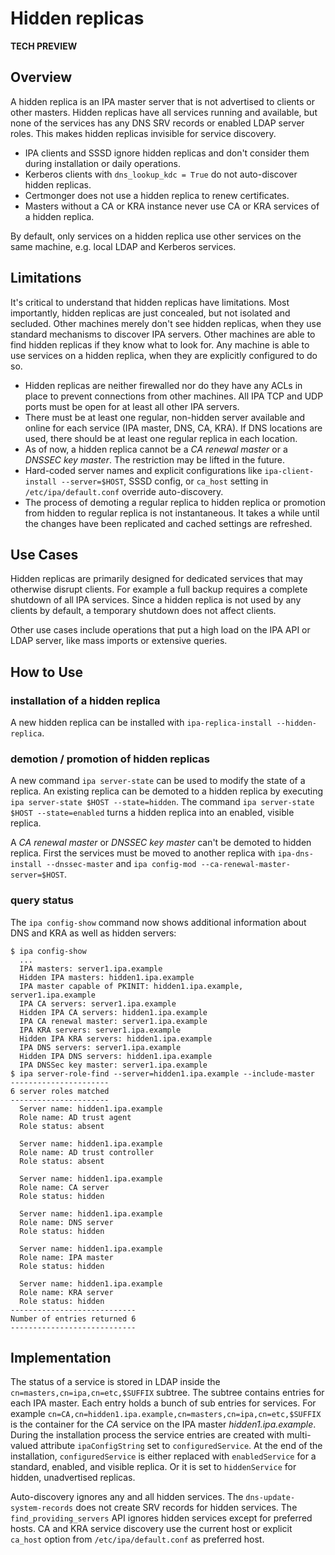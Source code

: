 # Hidden replicas

**TECH PREVIEW**

## Overview

A hidden replica is an IPA master server that is not advertised to
clients or other masters. Hidden replicas have all services running
and available, but none of the services has any DNS SRV records or
enabled LDAP server roles. This makes hidden replicas invisible for
service discovery.

* IPA clients and SSSD ignore hidden replicas and don't consider them
  during installation or daily operations.
* Kerberos clients with ``dns_lookup_kdc = True`` do not auto-discover
  hidden replicas.
* Certmonger does not use a hidden replica to renew certificates.
* Masters without a CA or KRA instance never use CA or KRA services
  of a hidden replica.

By default, only services on a hidden replica use other services on
the same machine, e.g. local LDAP and Kerberos services.

## Limitations

It's critical to understand that hidden replicas have limitations. Most
importantly, hidden replicas are just concealed, but not isolated and
secluded. Other machines merely don't see hidden replicas, when they
use standard mechanisms to discover IPA servers. Other machines are
able to find hidden replicas if they know what to look for. Any machine
is able to use services on a hidden replica, when they are explicitly
configured to do so.

* Hidden replicas are neither firewalled nor do they have any ACLs in
  place to prevent connections from other machines. All IPA TCP and
  UDP ports must be open for at least all other IPA servers.
* There must be at least one regular, non-hidden server available and
  online for each service (IPA master, DNS, CA, KRA). If DNS locations
  are used, there should be at least one regular replica in each
  location.
* As of now, a hidden replica cannot be a *CA renewal master* or
  a *DNSSEC key master*. The restriction may be lifted in the future.
* Hard-coded server names and explicit configurations like
  ``ipa-client-install --server=$HOST``, SSSD config, or ``ca_host``
  setting in ``/etc/ipa/default.conf`` override auto-discovery.
* The process of demoting a regular replica to hidden replica or
  promotion from hidden to regular replica is not instantaneous. It
  takes a while until the changes have been replicated and cached
  settings are refreshed.

## Use Cases

Hidden replicas are primarily designed for dedicated services that may
otherwise disrupt clients. For example a full backup requires a
complete shutdown of all IPA services. Since a hidden replica is not
used by any clients by default, a temporary shutdown does not affect
clients.

Other use cases include operations that put a high load on the IPA
API or LDAP server, like mass imports or extensive queries.

## How to Use

### installation of a hidden replica

A new hidden replica can be installed with
``ipa-replica-install --hidden-replica``.

### demotion / promotion of hidden replicas

A new command ``ipa server-state`` can be used to modify the state of a
replica. An existing replica can be demoted to a hidden replica by
executing ``ipa server-state $HOST --state=hidden``. The command
``ipa server-state $HOST --state=enabled`` turns a hidden replica
into an enabled, visible replica.

A *CA renewal master* or *DNSSEC key master* can't be demoted to hidden
replica. First the services must be moved to another replica with
``ipa-dns-install --dnssec-master`` and
``ipa config-mod --ca-renewal-master-server=$HOST``.

### query status

The ``ipa config-show`` command now shows additional information about
DNS and KRA as well as hidden servers:

```console
$ ipa config-show
  ...
  IPA masters: server1.ipa.example
  Hidden IPA masters: hidden1.ipa.example
  IPA master capable of PKINIT: hidden1.ipa.example, server1.ipa.example
  IPA CA servers: server1.ipa.example
  Hidden IPA CA servers: hidden1.ipa.example
  IPA CA renewal master: server1.ipa.example
  IPA KRA servers: server1.ipa.example
  Hidden IPA KRA servers: hidden1.ipa.example
  IPA DNS servers: server1.ipa.example
  Hidden IPA DNS servers: hidden1.ipa.example
  IPA DNSSec key master: server1.ipa.example
$ ipa server-role-find --server=hidden1.ipa.example --include-master
----------------------
6 server roles matched
----------------------
  Server name: hidden1.ipa.example
  Role name: AD trust agent
  Role status: absent

  Server name: hidden1.ipa.example
  Role name: AD trust controller
  Role status: absent

  Server name: hidden1.ipa.example
  Role name: CA server
  Role status: hidden

  Server name: hidden1.ipa.example
  Role name: DNS server
  Role status: hidden

  Server name: hidden1.ipa.example
  Role name: IPA master
  Role status: hidden

  Server name: hidden1.ipa.example
  Role name: KRA server
  Role status: hidden
----------------------------
Number of entries returned 6
----------------------------
```

## Implementation

The status of a service is stored in LDAP inside the
``cn=masters,cn=ipa,cn=etc,$SUFFIX`` subtree. The subtree contains
entries for each IPA master. Each entry holds a bunch of sub entries
for services. For example
``cn=CA,cn=hidden1.ipa.example,cn=masters,cn=ipa,cn=etc,$SUFFIX`` is
the container for the *CA* service on the IPA master
*hidden1.ipa.example*. During the installation process the service
entries are created with multi-valued attribute ``ipaConfigString``
set to ``configuredService``. At the end of the installation,
``configuredService`` is either replaced with ``enabledService`` for a
standard, enabled, and visible replica. Or it is set to
``hiddenService`` for hidden, unadvertised replicas.

Auto-discovery ignores any and all hidden services. The
``dns-update-system-records`` does not create SRV records for hidden
services. The ``find_providing_servers`` API ignores hidden services
except for preferred hosts. CA and KRA service discovery use the
current host or explicit ``ca_host`` option from
``/etc/ipa/default.conf`` as preferred host.

